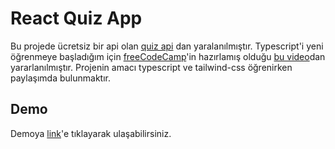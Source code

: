 # React Quiz App

Bu projede  ücretsiz bir api olan [quiz api](https://opentdb.com/api_config.php) dan yaralanılmıştır.
Typescript'i yeni öğrenmeye başladığım için [freeCodeCamp](https://www.freecodecamp.org/)'in hazırlamış olduğu [bu video](https://www.youtube.com/watch?v=F2JCjVSZlG0&t=3603s&ab_channel=freeCodeCamp.org)dan yararlanılmıştır.
Projenin amacı typescript ve tailwind-css öğrenirken paylaşımda bulunmaktır.

## Demo

Demoya [link](https://typescript-quiz-app-ckmrsn.netlify.app/)'e tıklayarak ulaşabilirsiniz.
